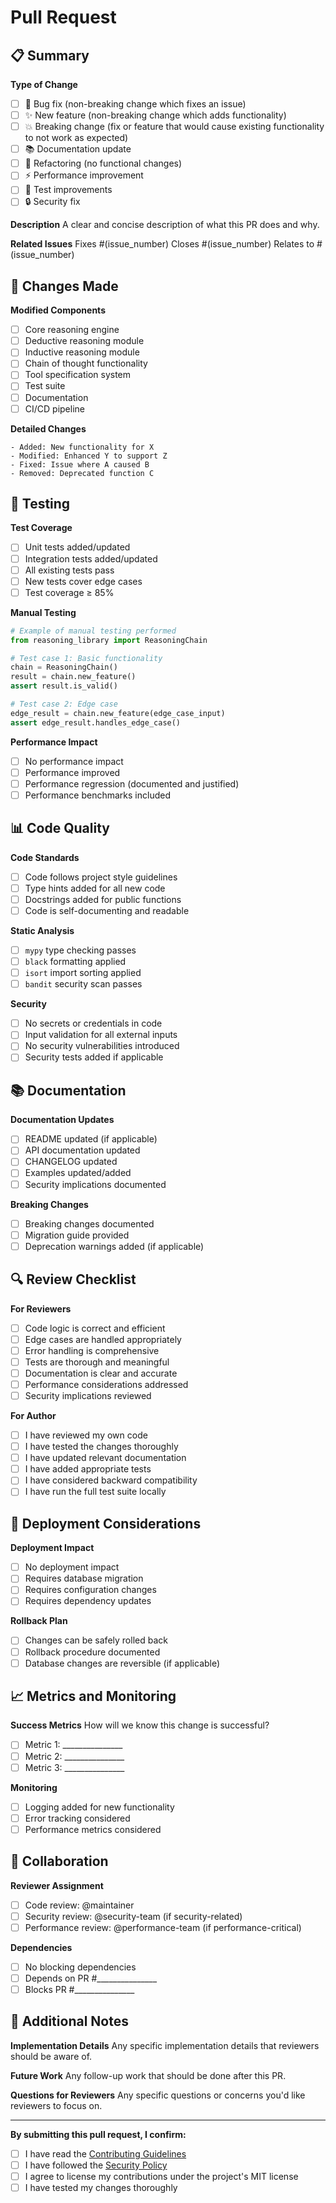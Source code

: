 # Pull Request

## 📋 Summary

**Type of Change**
- [ ] 🐛 Bug fix (non-breaking change which fixes an issue)
- [ ] ✨ New feature (non-breaking change which adds functionality)
- [ ] 💥 Breaking change (fix or feature that would cause existing functionality to not work as expected)
- [ ] 📚 Documentation update
- [ ] 🔧 Refactoring (no functional changes)
- [ ] ⚡ Performance improvement
- [ ] 🧪 Test improvements
- [ ] 🔒 Security fix

**Description**
A clear and concise description of what this PR does and why.

**Related Issues**
Fixes #(issue_number)
Closes #(issue_number)
Relates to #(issue_number)

## 🔄 Changes Made

**Modified Components**
- [ ] Core reasoning engine
- [ ] Deductive reasoning module
- [ ] Inductive reasoning module
- [ ] Chain of thought functionality
- [ ] Tool specification system
- [ ] Test suite
- [ ] Documentation
- [ ] CI/CD pipeline

**Detailed Changes**
```
- Added: New functionality for X
- Modified: Enhanced Y to support Z
- Fixed: Issue where A caused B
- Removed: Deprecated function C
```

## 🧪 Testing

**Test Coverage**
- [ ] Unit tests added/updated
- [ ] Integration tests added/updated
- [ ] All existing tests pass
- [ ] New tests cover edge cases
- [ ] Test coverage ≥ 85%

**Manual Testing**
```python
# Example of manual testing performed
from reasoning_library import ReasoningChain

# Test case 1: Basic functionality
chain = ReasoningChain()
result = chain.new_feature()
assert result.is_valid()

# Test case 2: Edge case
edge_result = chain.new_feature(edge_case_input)
assert edge_result.handles_edge_case()
```

**Performance Impact**
- [ ] No performance impact
- [ ] Performance improved
- [ ] Performance regression (documented and justified)
- [ ] Performance benchmarks included

## 📊 Code Quality

**Code Standards**
- [ ] Code follows project style guidelines
- [ ] Type hints added for all new code
- [ ] Docstrings added for public functions
- [ ] Code is self-documenting and readable

**Static Analysis**
- [ ] `mypy` type checking passes
- [ ] `black` formatting applied
- [ ] `isort` import sorting applied
- [ ] `bandit` security scan passes

**Security**
- [ ] No secrets or credentials in code
- [ ] Input validation for all external inputs
- [ ] No security vulnerabilities introduced
- [ ] Security tests added if applicable

## 📚 Documentation

**Documentation Updates**
- [ ] README updated (if applicable)
- [ ] API documentation updated
- [ ] CHANGELOG updated
- [ ] Examples updated/added
- [ ] Security implications documented

**Breaking Changes**
- [ ] Breaking changes documented
- [ ] Migration guide provided
- [ ] Deprecation warnings added (if applicable)

## 🔍 Review Checklist

**For Reviewers**
- [ ] Code logic is correct and efficient
- [ ] Edge cases are handled appropriately
- [ ] Error handling is comprehensive
- [ ] Tests are thorough and meaningful
- [ ] Documentation is clear and accurate
- [ ] Performance considerations addressed
- [ ] Security implications reviewed

**For Author**
- [ ] I have reviewed my own code
- [ ] I have tested the changes thoroughly
- [ ] I have updated relevant documentation
- [ ] I have added appropriate tests
- [ ] I have considered backward compatibility
- [ ] I have run the full test suite locally

## 🚀 Deployment Considerations

**Deployment Impact**
- [ ] No deployment impact
- [ ] Requires database migration
- [ ] Requires configuration changes
- [ ] Requires dependency updates

**Rollback Plan**
- [ ] Changes can be safely rolled back
- [ ] Rollback procedure documented
- [ ] Database changes are reversible (if applicable)

## 📈 Metrics and Monitoring

**Success Metrics**
How will we know this change is successful?
- [ ] Metric 1: _______________
- [ ] Metric 2: _______________
- [ ] Metric 3: _______________

**Monitoring**
- [ ] Logging added for new functionality
- [ ] Error tracking considered
- [ ] Performance metrics considered

## 🤝 Collaboration

**Reviewer Assignment**
- [ ] Code review: @maintainer
- [ ] Security review: @security-team (if security-related)
- [ ] Performance review: @performance-team (if performance-critical)

**Dependencies**
- [ ] No blocking dependencies
- [ ] Depends on PR #_______________
- [ ] Blocks PR #_______________

## 💬 Additional Notes

**Implementation Details**
Any specific implementation details that reviewers should be aware of.

**Future Work**
Any follow-up work that should be done after this PR.

**Questions for Reviewers**
Any specific questions or concerns you'd like reviewers to focus on.

---

**By submitting this pull request, I confirm:**
- [ ] I have read the [Contributing Guidelines](CONTRIBUTING.md)
- [ ] I have followed the [Security Policy](SECURITY.md)
- [ ] I agree to license my contributions under the project's MIT license
- [ ] I have tested my changes thoroughly